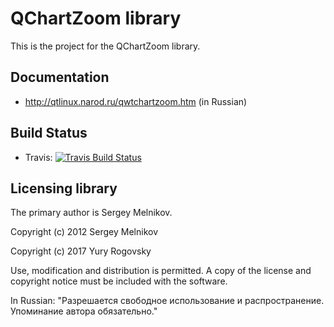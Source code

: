 # QChartZoom library

This is the project for the QChartZoom library.

## Documentation

* http://qtlinux.narod.ru/qwtchartzoom.htm (in Russian)

## Build Status

- Travis: [![Travis Build Status](https://travis-ci.org/rogovsky/qchartzoom.svg?branch=master)](https://travis-ci.org/rogovsky/qchartzoom)

## Licensing library

The primary author is Sergey Melnikov.

Copyright (c) 2012 Sergey Melnikov

Copyright (c) 2017 Yury Rogovsky

Use, modification and distribution is permitted.
A copy of the license and copyright notice must be included with the software.

In Russian: "Разрешается свободное использование и распространение. Упоминание автора обязательно."
